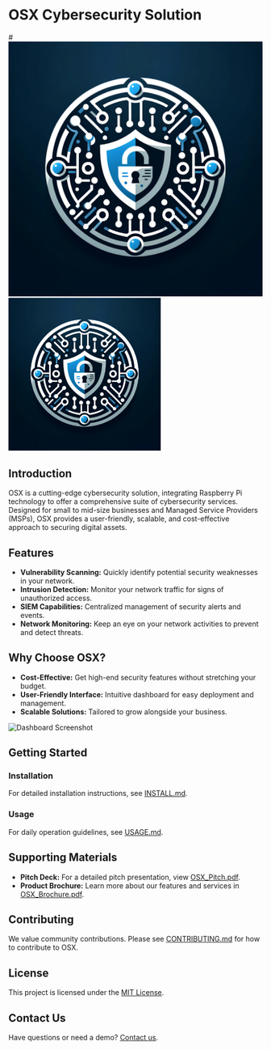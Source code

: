 # OSX Cybersecurity Solution

#![OSX Logo](Concept/osx_logo.png)
<img src="Concept/osx_logo.png"  width="60%" height="30%">

## Introduction

OSX is a cutting-edge cybersecurity solution, integrating Raspberry Pi technology to offer a comprehensive suite of cybersecurity services. Designed for small to mid-size businesses and Managed Service Providers (MSPs), OSX provides a user-friendly, scalable, and cost-effective approach to securing digital assets.

## Features

- **Vulnerability Scanning:** Quickly identify potential security weaknesses in your network.
- **Intrusion Detection:** Monitor your network traffic for signs of unauthorized access.
- **SIEM Capabilities:** Centralized management of security alerts and events.
- **Network Monitoring:** Keep an eye on your network activities to prevent and detect threats.

## Why Choose OSX?

- **Cost-Effective:** Get high-end security features without stretching your budget.
- **User-Friendly Interface:** Intuitive dashboard for easy deployment and management.
- **Scalable Solutions:** Tailored to grow alongside your business.

![Dashboard Screenshot](URL_to_dashboard_screenshot)

## Getting Started

### Installation

For detailed installation instructions, see [INSTALL.md](INSTALL.md).

### Usage

For daily operation guidelines, see [USAGE.md](USAGE.md).

## Supporting Materials

- **Pitch Deck:** For a detailed pitch presentation, view [OSX_Pitch.pdf](URL_to_Pitch_Deck).
- **Product Brochure:** Learn more about our features and services in [OSX_Brochure.pdf](URL_to_Brochure).

## Contributing

We value community contributions. Please see [CONTRIBUTING.md](CONTRIBUTING.md) for how to contribute to OSX.

## License

This project is licensed under the [MIT License](LICENSE).

## Contact Us

Have questions or need a demo? [Contact us](mailto:your.email@example.com).

